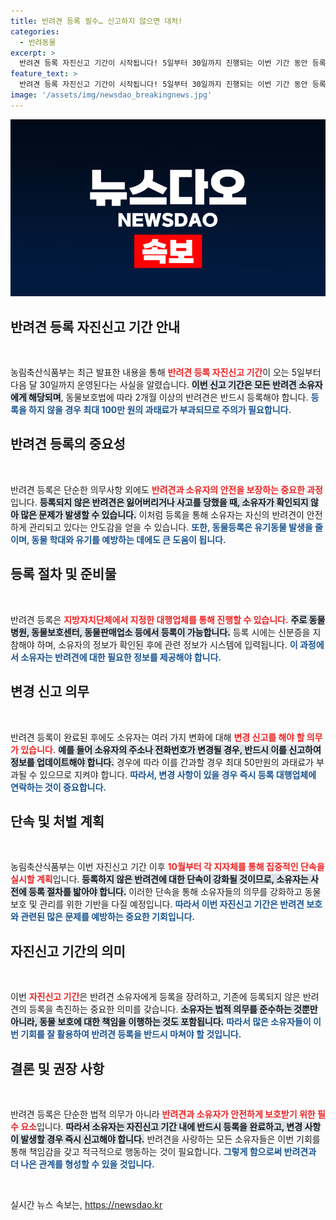 ```yaml
---
title: 반려견 등록 필수… 신고하지 않으면 대처!
categories:
  - 반려동물
excerpt: >
  반려견 등록 자진신고 기간이 시작됩니다! 5일부터 30일까지 진행되는 이번 기간 동안 등록을 하지 않으면 최대 100만원의 과태료가 부과될 수 있습니다. 소중한 반려견과의 안전을 위해 서둘러 등록하세요!
feature_text: >
  반려견 등록 자진신고 기간이 시작됩니다! 5일부터 30일까지 진행되는 이번 기간 동안 등록을 하지 않으면 최대 100만원의 과태료가 부과될 수 있습니다. 소중한 반려견과의 안전을 위해 서둘러 등록하세요!
image: '/assets/img/newsdao_breakingnews.jpg'
---
```


<p><img src="/assets/img/newsdao_breakingnews.jpg" alt="pcversion 속보" /></p>

<h2 data-ke-size="size26">반려견 등록 자진신고 기간 안내</h2>

<p data-ke-size="size16">&nbsp;</p>

<p>농림축산식품부는 최근 발표한 내용을 통해 <b><span style="color: #ee2323;">반려견 등록 자진신고 기간</span></b>이 오는 5일부터 다음 달 30일까지 운영된다는 사실을 알렸습니다. <b><span style="background-color: #21538527;">이번 신고 기간은 모든 반려견 소유자에게 해당되며</span></b>, 동물보호법에 따라 2개월 이상의 반려견은 반드시 등록해야 합니다. <b><span style="color: #1a5490;">등록을 하지 않을 경우 최대 100만 원의 과태료가 부과되므로 주의가 필요합니다.</span></b></p>

<h2 data-ke-size="size26">반려견 등록의 중요성</h2>

<p data-ke-size="size16">&nbsp;</p>

<p>반려견 등록은 단순한 의무사항 외에도 <b><span style="color: #ee2323;">반려견과 소유자의 안전을 보장하는 중요한 과정</span></b>입니다. <b><span style="background-color: #21538527;">등록되지 않은 반려견은 잃어버리거나 사고를 당했을 때, 소유자가 확인되지 않아 많은 문제가 발생할 수 있습니다.</span></b> 이처럼 등록을 통해 소유자는 자신의 반려견이 안전하게 관리되고 있다는 안도감을 얻을 수 있습니다. <b><span style="color: #1a5490;">또한, 동물등록은 유기동물 발생을 줄이며, 동물 학대와 유기를 예방하는 데에도 큰 도움이 됩니다.</span></b></p>

<h2 data-ke-size="size26">등록 절차 및 준비물</h2>

<p data-ke-size="size16">&nbsp;</p>

<p>반려견 등록은 <b><span style="color: #ee2323;">지방자치단체에서 지정한 대행업체를 통해 진행할 수 있습니다.</span></b> <b><span style="background-color: #21538527;">주로 동물병원, 동물보호센터, 동물판매업소 등에서 등록이 가능합니다.</span></b> 등록 시에는 신분증을 지참해야 하며, 소유자의 정보가 확인된 후에 관련 정보가 시스템에 입력됩니다. <b><span style="color: #1a5490;">이 과정에서 소유자는 반려견에 대한 필요한 정보를 제공해야 합니다.</span></b></p>

<h2 data-ke-size="size26">변경 신고 의무</h2>

<p data-ke-size="size16">&nbsp;</p>

<p>반려견 등록이 완료된 후에도 소유자는 여러 가지 변화에 대해 <b><span style="color: #ee2323;">변경 신고를 해야 할 의무가 있습니다.</span></b> <b><span style="background-color: #21538527;">예를 들어 소유자의 주소나 전화번호가 변경될 경우, 반드시 이를 신고하여 정보를 업데이트해야 합니다.</span></b> 경우에 따라 이를 간과할 경우 최대 50만원의 과태료가 부과될 수 있으므로 지켜야 합니다. <b><span style="color: #1a5490;">따라서, 변경 사항이 있을 경우 즉시 등록 대행업체에 연락하는 것이 중요합니다.</span></b></p>

<h2 data-ke-size="size26">단속 및 처벌 계획</h2>

<p data-ke-size="size16">&nbsp;</p>

<p>농림축산식품부는 이번 자진신고 기간 이후 <b><span style="color: #ee2323;">10월부터 각 지자체를 통해 집중적인 단속을 실시할 계획</span></b>입니다. <b><span style="background-color: #21538527;">등록하지 않은 반려견에 대한 단속이 강화될 것이므로, 소유자는 사전에 등록 절차를 밟아야 합니다.</span></b> 이러한 단속을 통해 소유자들의 의무를 강화하고 동물 보호 및 관리를 위한 기반을 다질 예정입니다. <b><span style="color: #1a5490;">따라서 이번 자진신고 기간은 반려견 보호와 관련된 많은 문제를 예방하는 중요한 기회입니다.</span></b></p>

<h2 data-ke-size="size26">자진신고 기간의 의미</h2>

<p data-ke-size="size16">&nbsp;</p>

<p>이번 <b><span style="color: #ee2323;">자진신고 기간</span></b>은 반려견 소유자에게 등록을 장려하고, 기존에 등록되지 않은 반려견의 등록을 촉진하는 중요한 의미를 갖습니다. <b><span style="background-color: #21538527;">소유자는 법적 의무를 준수하는 것뿐만 아니라, 동물 보호에 대한 책임을 이행하는 것도 포함됩니다.</span></b> <b><span style="color: #1a5490;">따라서 많은 소유자들이 이번 기회를 잘 활용하여 반려견 등록을 반드시 마쳐야 할 것입니다.</span></b></p>

<h2 data-ke-size="size26">결론 및 권장 사항</h2>

<p data-ke-size="size16">&nbsp;</p>

<p>반려견 등록은 단순한 법적 의무가 아니라 <b><span style="color: #ee2323;">반려견과 소유자가 안전하게 보호받기 위한 필수 요소</span></b>입니다. <b><span style="background-color: #21538527;">따라서 소유자는 자진신고 기간 내에 반드시 등록을 완료하고, 변경 사항이 발생할 경우 즉시 신고해야 합니다.</span></b> 반려견을 사랑하는 모든 소유자들은 이번 기회를 통해 책임감을 갖고 적극적으로 행동하는 것이 필요합니다. <b><span style="color: #1a5490;">그렇게 함으로써 반려견과 더 나은 관계를 형성할 수 있을 것입니다.</span></b></p>

<p data-ke-size="size16">&nbsp;</p>
실시간 뉴스 속보는, <a href="https://newsdao.kr" rel="dofollow">https://newsdao.kr</a>



